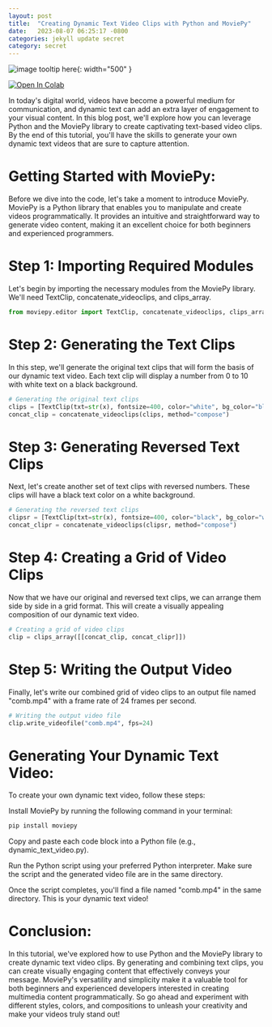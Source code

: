 ```yaml
---
layout: post
title:  "Creating Dynamic Text Video Clips with Python and MoviePy"
date:   2023-08-07 06:25:17 -0800
categories: jekyll update secret
category: secret
---
```

![image tooltip here](/assets/counter.PNG){: width="500" }


<a target="_blank" href="https://colab.research.google.com/github/jordan-hay/jordan-hay.github.io/blob/main/docs/assets/Creating_Dynamic_Text_Video_Clips_with_Python_and_MoviePy.ipynb
">
  <img src="https://colab.research.google.com/assets/colab-badge.svg" alt="Open In Colab"/>
</a>




In today's digital world, videos have become a powerful medium for communication, and dynamic text can add an extra layer of engagement to your visual content. In this blog post, we'll explore how you can leverage Python and the MoviePy library to create captivating text-based video clips. By the end of this tutorial, you'll have the skills to generate your own dynamic text videos that are sure to capture attention.

# Getting Started with MoviePy:

Before we dive into the code, let's take a moment to introduce MoviePy. MoviePy is a Python library that enables you to manipulate and create videos programmatically. It provides an intuitive and straightforward way to generate video content, making it an excellent choice for both beginners and experienced programmers.

# Step 1: Importing Required Modules

Let's begin by importing the necessary modules from the MoviePy library. We'll need TextClip, concatenate_videoclips, and clips_array.

```python
from moviepy.editor import TextClip, concatenate_videoclips, clips_array
```
# Step 2: Generating the Text Clips

In this step, we'll generate the original text clips that will form the basis of our dynamic text video. Each text clip will display a number from 0 to 10 with white text on a black background.

```python
# Generating the original text clips
clips = [TextClip(txt=str(x), fontsize=400, color="white", bg_color="black", method="caption", size=(400, 400)).set_duration(1) for x in reversed(range(11))]
concat_clip = concatenate_videoclips(clips, method="compose")
```

# Step 3: Generating Reversed Text Clips

Next, let's create another set of text clips with reversed numbers. These clips will have a black text color on a white background.

```python
# Generating the reversed text clips
clipsr = [TextClip(txt=str(x), fontsize=400, color="black", bg_color="white", method="caption", size=(400, 400)).set_duration(1) for x in range(11)]
concat_clipr = concatenate_videoclips(clipsr, method="compose")
```

# Step 4: Creating a Grid of Video Clips

Now that we have our original and reversed text clips, we can arrange them side by side in a grid format. This will create a visually appealing composition of our dynamic text video.

```python
# Creating a grid of video clips
clip = clips_array([[concat_clip, concat_clipr]])
```

# Step 5: Writing the Output Video

Finally, let's write our combined grid of video clips to an output file named "comb.mp4" with a frame rate of 24 frames per second.

```python
# Writing the output video file
clip.write_videofile("comb.mp4", fps=24)
```
# Generating Your Dynamic Text Video:

To create your own dynamic text video, follow these steps:

Install MoviePy by running the following command in your terminal:

```python
pip install moviepy
```

Copy and paste each code block into a Python file (e.g., dynamic_text_video.py).

Run the Python script using your preferred Python interpreter. Make sure the script and the generated video file are in the same directory.

Once the script completes, you'll find a file named "comb.mp4" in the same directory. This is your dynamic text video!

# Conclusion:

In this tutorial, we've explored how to use Python and the MoviePy library to create dynamic text video clips. By generating and combining text clips, you can create visually engaging content that effectively conveys your message. MoviePy's versatility and simplicity make it a valuable tool for both beginners and experienced developers interested in creating multimedia content programmatically. So go ahead and experiment with different styles, colors, and compositions to unleash your creativity and make your videos truly stand out!

